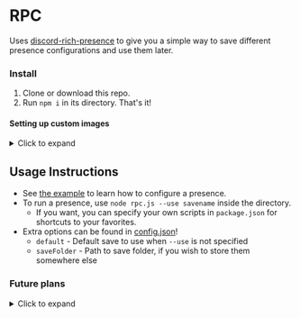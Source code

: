# RPC
Uses [discord-rich-presence](https://github.com/devsnek/discord-rich-presence) to give you a simple way to save different presence configurations and use them later.

### Install
1. Clone or download this repo.
1. Run `npm i` in its directory.
That's it!

#### Setting up custom images
<details>
  <summary>Click to expand</summary>

  1. Go to the [developers page](https://discordapp.com/developers/applications/me) and create an application.
  1. Scroll down to where it says in big bold letters "Rich Presence", and enable it.
  1. Upload your images. Their names will be what to specify in the config as "largeImageName" and "smallImageName". Remember to save it!
  1. Scroll up and grab its client ID. This is what you put as the first option in your saves.
</details>

## Usage Instructions

- See [the example](./saves/example.js) to learn how to configure a presence.
- To run a presence, use `node rpc.js --use savename` inside the directory.
  - If you want, you can specify your own scripts in `package.json` for shortcuts to your favorites.  
- Extra options can be found in [config.json](./config.json)!
  - `default` - Default save to use when `--use` is not specified
  - `saveFolder` - Path to save folder, if you wish to store them somewhere else

### Future plans
<details><summary>Click to expand</summary>

- [ ] Perhaps a cool-looking menu?
- [ ] Editing saves restarts them live
- [ ] Rotating RPC (adjustable time change)
<details>
